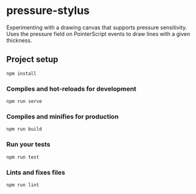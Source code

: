# pressure-stylus

Experimenting with a drawing canvas that supports pressure sensitivity. Uses the pressure field on PointerScript events to draw lines with a given thickness.

## Project setup
```
npm install
```

### Compiles and hot-reloads for development
```
npm run serve
```

### Compiles and minifies for production
```
npm run build
```

### Run your tests
```
npm run test
```

### Lints and fixes files
```
npm run lint
```
